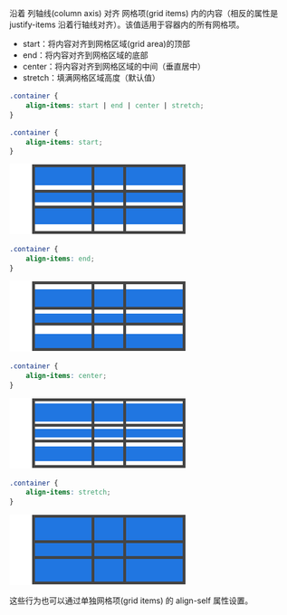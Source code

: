 沿着 列轴线(column axis) 对齐 网格项(grid items) 内的内容（相反的属性是 justify-items 沿着行轴线对齐）。该值适用于容器内的所有网格项。
* start：将内容对齐到网格区域(grid area)的顶部
* end：将内容对齐到网格区域的底部
* center：将内容对齐到网格区域的中间（垂直居中）
* stretch：填满网格区域高度（默认值）

```css
.container {
    align-items: start | end | center | stretch;
}
```


```css
.container {
    align-items: start;
}
```

![](./../images/grid13.png)


```css
.container {
    align-items: end;
}
```

![](./../images/grid14.png)


```css
.container {
    align-items: center;
}
```

![](./../images/grid15.png)


```css
.container {
    align-items: stretch;
}

```

![](./../images/grid16.png)

这些行为也可以通过单独网格项(grid items) 的 align-self 属性设置。
